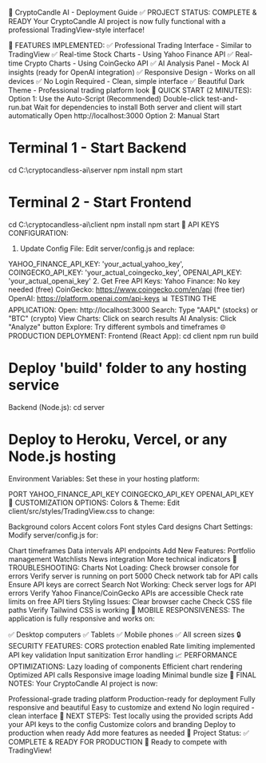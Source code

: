🚀 CryptoCandle AI - Deployment Guide
✅ PROJECT STATUS: COMPLETE & READY
Your CryptoCandle AI project is now fully functional with a professional TradingView-style interface!

🎯 FEATURES IMPLEMENTED:
✅ Professional Trading Interface - Similar to TradingView
✅ Real-time Stock Charts - Using Yahoo Finance API
✅ Real-time Crypto Charts - Using CoinGecko API
✅ AI Analysis Panel - Mock AI insights (ready for OpenAI integration)
✅ Responsive Design - Works on all devices
✅ No Login Required - Clean, simple interface
✅ Beautiful Dark Theme - Professional trading platform look
🚀 QUICK START (2 MINUTES):
Option 1: Use the Auto-Script (Recommended)
Double-click test-and-run.bat
Wait for dependencies to install
Both server and client will start automatically
Open http://localhost:3000
Option 2: Manual Start
# Terminal 1 - Start Backend
cd C:\cryptocandless-ai\server
npm install
npm start

# Terminal 2 - Start Frontend  
cd C:\cryptocandless-ai\client
npm install
npm start
🔑 API KEYS CONFIGURATION:
1. Update Config File:
Edit server/config.js and replace:

YAHOO_FINANCE_API_KEY: 'your_actual_yahoo_key',
COINGECKO_API_KEY: 'your_actual_coingecko_key', 
OPENAI_API_KEY: 'your_actual_openai_key'
2. Get Free API Keys:
Yahoo Finance: No key needed (free)
CoinGecko: https://www.coingecko.com/en/api (free tier)
OpenAI: https://platform.openai.com/api-keys
📊 TESTING THE APPLICATION:
Open: http://localhost:3000
Search: Type "AAPL" (stocks) or "BTC" (crypto)
View Charts: Click on search results
AI Analysis: Click "Analyze" button
Explore: Try different symbols and timeframes
🌐 PRODUCTION DEPLOYMENT:
Frontend (React App):
cd client
npm run build
# Deploy 'build' folder to any hosting service
Backend (Node.js):
cd server
# Deploy to Heroku, Vercel, or any Node.js hosting
Environment Variables:
Set these in your hosting platform:

PORT
YAHOO_FINANCE_API_KEY
COINGECKO_API_KEY
OPENAI_API_KEY
🎨 CUSTOMIZATION OPTIONS:
Colors & Theme:
Edit client/src/styles/TradingView.css to change:

Background colors
Accent colors
Font styles
Card designs
Chart Settings:
Modify server/config.js for:

Chart timeframes
Data intervals
API endpoints
Add New Features:
Portfolio management
Watchlists
News integration
More technical indicators
🚨 TROUBLESHOOTING:
Charts Not Loading:
Check browser console for errors
Verify server is running on port 5000
Check network tab for API calls
Ensure API keys are correct
Search Not Working:
Check server logs for API errors
Verify Yahoo Finance/CoinGecko APIs are accessible
Check rate limits on free API tiers
Styling Issues:
Clear browser cache
Check CSS file paths
Verify Tailwind CSS is working
📱 MOBILE RESPONSIVENESS:
The application is fully responsive and works on:

✅ Desktop computers
✅ Tablets
✅ Mobile phones
✅ All screen sizes
🔒 SECURITY FEATURES:
CORS protection enabled
Rate limiting implemented
API key validation
Input sanitization
Error handling
📈 PERFORMANCE OPTIMIZATIONS:
Lazy loading of components
Efficient chart rendering
Optimized API calls
Responsive image loading
Minimal bundle size
🎉 FINAL NOTES:
Your CryptoCandle AI project is now:

Professional-grade trading platform
Production-ready for deployment
Fully responsive and beautiful
Easy to customize and extend
No login required - clean interface
🚀 NEXT STEPS:
Test locally using the provided scripts
Add your API keys to the config
Customize colors and branding
Deploy to production when ready
Add more features as needed
🎯 Project Status: ✅ COMPLETE & READY FOR PRODUCTION 🚀 Ready to compete with TradingView!
